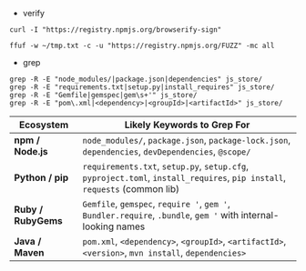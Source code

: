 - verify
```
curl -I "https://registry.npmjs.org/browserify-sign"

ffuf -w ~/tmp.txt -c -u "https://registry.npmjs.org/FUZZ" -mc all
```
- grep
```
grep -R -E "node_modules/|package.json|dependencies" js_store/
grep -R -E "requirements.txt|setup.py|install_requires" js_store/
grep -R -E "Gemfile|gemspec|gem\s+'" js_store/
grep -R -E "pom\.xml|<dependency>|<groupId>|<artifactId>" js_store/
```

| Ecosystem           | Likely Keywords to Grep For                                                                                               |
| ------------------- | ------------------------------------------------------------------------------------------------------------------------- |
| **npm / Node.js**   | `node_modules/`, `package.json`, `package-lock.json`, `dependencies`, `devDependencies`, `@scope/`                        |
| **Python / pip**    | `requirements.txt`, `setup.py`, `setup.cfg`, `pyproject.toml`, `install_requires`, `pip install`, `requests` (common lib) |
| **Ruby / RubyGems** | `Gemfile`, `gemspec`, `require '`, `gem '`, `Bundler.require`, `.bundle`, `gem '` with internal-looking names             |
| **Java / Maven**    | `pom.xml`, `<dependency>`, `<groupId>`, `<artifactId>`, `<version>`, `mvn install`, `dependencies>`                       |

